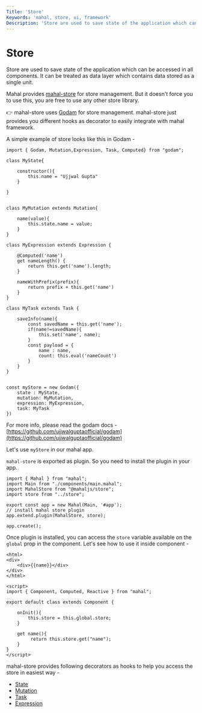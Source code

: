 ```yaml
---
Title: 'Store'
Keywords: 'mahal, store, ui, framework'
Description: 'Store are used to save state of the application which can be accessed in all components.'
---
```


# Store

Store are used to save state of the application which can be accessed in all components. It can be treated as data layer which contains data stored as a single unit.

Mahal provides [mahal-store](https://github.com/ujjwalguptaofficial/mahal-store) for store management. But it doesn't force you to use this, you are free to use any other store library.

👉 mahal-store uses [Godam](https://github.com/ujjwalguptaofficial/godam) for store management. mahal-store just provides you different hooks as decorator to easily integrate with mahal framework.

A simple example of store looks like this in Godam - 

```
import { Godam, Mutation,Expression, Task, Computed} from "godam";

class MyState{

    constructor(){
        this.name = "Ujjwal Gupta"
    }

}


class MyMutation extends Mutation{

    name(value){
        this.state.name = value;
    }
}

class MyExpression extends Expression {

    @Computed('name')
    get nameLength() {
        return this.get('name').length;
    }

    nameWithPrefix(prefix){
        return prefix + this.get('name')
    }
}

class MyTask extends Task {

    saveInfo(name){
        const savedName = this.get('name');
        if(name!=savedName){
            this.set('name', name);
        }
        const payload = {
            name : name,
            count: this.eval('nameCount')
        }
    }
}


const myStore = new Godam({
    state : MyState,
    mutation: MyMutation,
    expression: MyExpression,
    task: MyTask
})
```

For more info, please read the godam docs - [https://github.com/ujjwalguptaofficial/godam](https://github.com/ujjwalguptaofficial/godam)

Let's use `myStore` in our mahal app.

`mahal-store` is exported as plugin. So you need to install the plugin in your app.

```
import { Mahal } from "mahal";
import Main from "./components/main.mahal";
import MahalStore from "@mahaljs/store";
import store from "../store";

export const app = new Mahal(Main, '#app');
// install mahal store plugin
app.extend.plugin(MahalStore, store);

app.create();
```

Once plugin is installed, you can access the `store` variable available on the `global` prop in the component. Let's see how to use it inside component - 

```
<html>
<div>
	<div>{{name}}</div>
</div>
</html>

<script>
import { Component, Computed, Reactive } from "mahal";

export default class extends Component {

    onInit(){
        this.store = this.global.store;
    }

    get name(){
         return this.store.get("name");
    }
}
</script>

```

mahal-store provides following decorators as hooks to help you access the store in easiest way - 

* [State](/docs/store/state)
* [Mutation](/docs/store/mutation)
* [Task](/docs/store/task)
* [Expression](/docs/store/expression)
